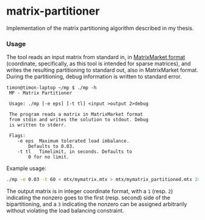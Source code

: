 # matrix-partitioner
Implementation of the matrix partitioning algorithm described in my thesis.

### Usage

The tool reads an input matrix from standard in, in 
[MatrixMarket format](https://math.nist.gov/MatrixMarket/formats.html)
(coordinate, specifically, as this tool is intended for sparse matrices),
and writes the resulting partitioning to standard out, also in MatrixMarket
format.
During the partitioning, debug information is written to standard error.

```
timon@timon-laptop ~/mp $ ./mp -h
 MP - Matrix Partitioner

 Usage:	./mp [-e eps] [-t tl] <input >output 2>debug

 The program reads a matrix in MatrixMarket format
 from stdin and writes the solution to stdout. Debug
 is written to stderr.

 Flags:
	-e eps	Maximum tolerated load imbalance.
		Defaults to 0.03.
	-t tl	Timelimit, in seconds. Defaults to
		0 for no limit.
```

Example usage:

```Bash
./mp -e 0.03 -t 60 < mtx/mymatrix.mtx > mtx/mymatrix_partitioned.mtx 2> mymatrix_debug.txt
```

The output matrix is in integer coordinate format, with a `1` (resp. `2`)
indicating the nonzero goes to the first (resp. second) side of the
bipartitioning, and a `3` indicating the nonzero can be assigned arbitrarily
without violating the load balancing constraint.
